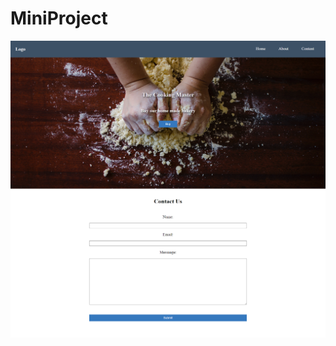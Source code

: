 # MiniProject
![MiniProject](https://github.com/Edanriell/oldProjects-2/blob/master/MiniProject/mini.png?raw=true)
